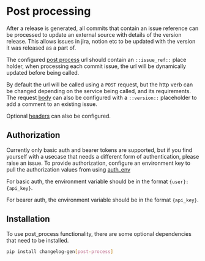 # Post processing

After a release is generated, all commits that contain an issue reference can
be processed to update an external source with details of the version release.
This allows issues in jira, notion etc to be updated with the version it was
released as a part of.

The configured [post
process](https://nrwldev.github.io/changelog-gen/configuration/#post_process)
url should contain an `::issue_ref::` place holder, when processing each commit
issue, the url will be dynamically updated before
being called.

By default the url will be called using a `POST` request, but the http verb can
be changed depending on the service being called, and its requirements. The
request
[body](https://nrwldev.github.io/changelog-gen/configuration/#post_processbody) can
also be configured with a `::version::` placeholder to add a comment to an
existing issue.

Optional
[headers](https://nrwldev.github.io/changelog-gen/configuration/#post_processheaders)
can also be configured.

## Authorization

Currently only basic auth and bearer tokens are supported, but if you find
yourself with a usecase that needs a different form of authentication, please
raise an issue. To provide authorization, configure an environment key to pull
the authorization values from using
[auth_env](https://nrwldev.github.io/changelog-gen/configuration/#post_processauth_env)

For basic auth, the environment variable should be in the format
`{user}:{api_key}`.

For bearer auth, the environment variable should be in the format `{api_key}`.

## Installation

To use post_process functionality, there are some optional dependencies that
need to be installed.

```sh
pip install changelog-gen[post-process]
```
